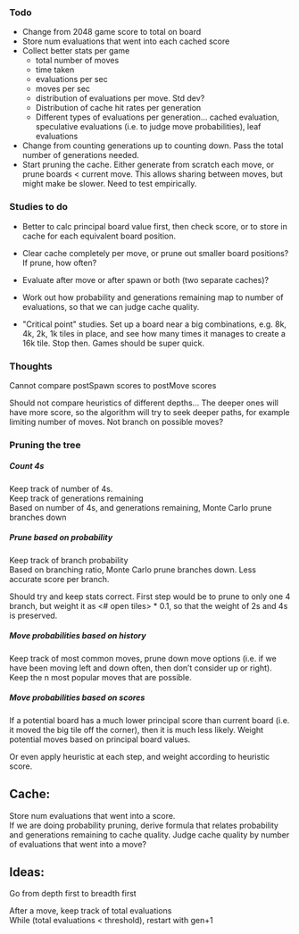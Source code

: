 ### Todo
 * Change from 2048 game score to total on board
 * Store num evaluations that went into each cached score
 * Collect better stats per game
   * total number of moves
   * time taken
   * evaluations per sec
   * moves per sec
   * distribution of evaluations per move. Std dev?
   * Distribution of cache hit rates per generation
   * Different types of evaluations per generation... cached evaluation, speculative evaluations (i.e. to judge move probabilities), leaf evaluations
 * Change from counting generations up to counting down. Pass the total number of generations needed.
 * Start pruning the cache. Either generate from scratch each move, or prune boards < current move. This allows sharing between moves, but might make be slower. Need to test empirically.

### Studies to do
 * Better to calc principal board value first, then check score, or to store in cache for each equivalent board position.

 * Clear cache completely per move, or prune out smaller board positions? If prune, how often?

 * Evaluate after move or after spawn or both (two separate caches)?

 * Work out how probability and generations remaining map to number of evaluations, so that we can judge cache quality.

 * "Critical point" studies. Set up a board near a big combinations, e.g. 8k, 4k, 2k, 1k tiles in place, and see how many times it manages to create a 16k tile. Stop then. Games should be super quick.


### Thoughts

Cannot compare postSpawn scores to postMove scores

Should not compare heuristics of different depths... The deeper ones will have more score, so the algorithm will try to seek deeper paths, for example limiting number of moves. Not branch on possible moves?

### Pruning the tree
##### Count 4s
Keep track of number of 4s.  
Keep track of generations remaining  
Based on number of 4s, and generations remaining, Monte Carlo prune branches down


##### Prune based on probability
Keep track of branch probability   
Based on branching ratio, Monte Carlo prune branches down. Less accurate score per branch.

Should try and keep stats correct. First step would be to prune to only one 4 branch, but weight it as <# open tiles> * 0.1, so that the weight of 2s and 4s is preserved.

##### Move probabilities based on history
Keep track of most common moves, prune down move options (i.e. if we have been moving left and down often, then don’t consider up or right). Keep the n most popular moves that are possible.

##### Move probabilities based on scores
If a potential board has a much lower principal score than current board (i.e. it moved the big tile off the corner), then it is much less likely. Weight potential moves based on principal board values.

Or even apply heuristic at each step, and weight according to heuristic score.

## Cache:
Store num evaluations that went into a score.  
If we are doing probability pruning, derive formula that relates probability and generations remaining to cache quality. Judge cache quality by number of evaluations that went into a move?

## Ideas:
Go from depth first to breadth first


After a move, keep track of total evaluations  
While (total evaluations < threshold), restart with gen+1
